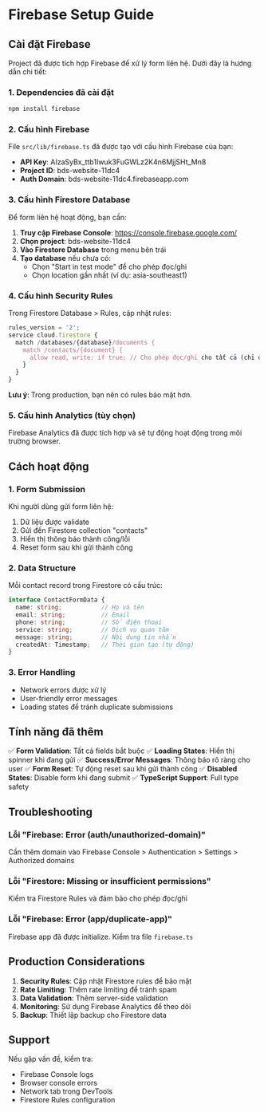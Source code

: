 # Firebase Setup Guide

## Cài đặt Firebase

Project đã được tích hợp Firebase để xử lý form liên hệ. Dưới đây là hướng dẫn chi tiết:

### 1. Dependencies đã cài đặt

```bash
npm install firebase
```

### 2. Cấu hình Firebase

File `src/lib/firebase.ts` đã được tạo với cấu hình Firebase của bạn:

- **API Key**: AIzaSyBx_ttb1Iwuk3FuGWLz2K4n6MjjSHt_Mn8
- **Project ID**: bds-website-11dc4
- **Auth Domain**: bds-website-11dc4.firebaseapp.com

### 3. Cấu hình Firestore Database

Để form liên hệ hoạt động, bạn cần:

1. **Truy cập Firebase Console**: https://console.firebase.google.com/
2. **Chọn project**: bds-website-11dc4
3. **Vào Firestore Database** trong menu bên trái
4. **Tạo database** nếu chưa có:
   - Chọn "Start in test mode" để cho phép đọc/ghi
   - Chọn location gần nhất (ví dụ: asia-southeast1)

### 4. Cấu hình Security Rules

Trong Firestore Database > Rules, cập nhật rules:

```javascript
rules_version = '2';
service cloud.firestore {
  match /databases/{database}/documents {
    match /contacts/{document} {
      allow read, write: if true; // Cho phép đọc/ghi cho tất cả (chỉ dành cho demo)
    }
  }
}
```

**Lưu ý**: Trong production, bạn nên có rules bảo mật hơn.

### 5. Cấu hình Analytics (tùy chọn)

Firebase Analytics đã được tích hợp và sẽ tự động hoạt động trong môi trường browser.

## Cách hoạt động

### 1. Form Submission

Khi người dùng gửi form liên hệ:

1. Dữ liệu được validate
2. Gửi đến Firestore collection "contacts"
3. Hiển thị thông báo thành công/lỗi
4. Reset form sau khi gửi thành công

### 2. Data Structure

Mỗi contact record trong Firestore có cấu trúc:

```typescript
interface ContactFormData {
  name: string;           // Họ và tên
  email: string;          // Email
  phone: string;          // Số điện thoại
  service: string;        // Dịch vụ quan tâm
  message: string;        // Nội dung tin nhắn
  createdAt: Timestamp;   // Thời gian tạo (tự động)
}
```

### 3. Error Handling

- Network errors được xử lý
- User-friendly error messages
- Loading states để tránh duplicate submissions

## Tính năng đã thêm

✅ **Form Validation**: Tất cả fields bắt buộc
✅ **Loading States**: Hiển thị spinner khi đang gửi
✅ **Success/Error Messages**: Thông báo rõ ràng cho user
✅ **Form Reset**: Tự động reset sau khi gửi thành công
✅ **Disabled States**: Disable form khi đang submit
✅ **TypeScript Support**: Full type safety

## Troubleshooting

### Lỗi "Firebase: Error (auth/unauthorized-domain)"

Cần thêm domain vào Firebase Console > Authentication > Settings > Authorized domains

### Lỗi "Firestore: Missing or insufficient permissions"

Kiểm tra Firestore Rules và đảm bảo cho phép đọc/ghi

### Lỗi "Firebase: Error (app/duplicate-app)"

Firebase app đã được initialize. Kiểm tra file `firebase.ts`

## Production Considerations

1. **Security Rules**: Cập nhật Firestore rules để bảo mật
2. **Rate Limiting**: Thêm rate limiting để tránh spam
3. **Data Validation**: Thêm server-side validation
4. **Monitoring**: Sử dụng Firebase Analytics để theo dõi
5. **Backup**: Thiết lập backup cho Firestore data

## Support

Nếu gặp vấn đề, kiểm tra:
- Firebase Console logs
- Browser console errors
- Network tab trong DevTools
- Firestore Rules configuration
